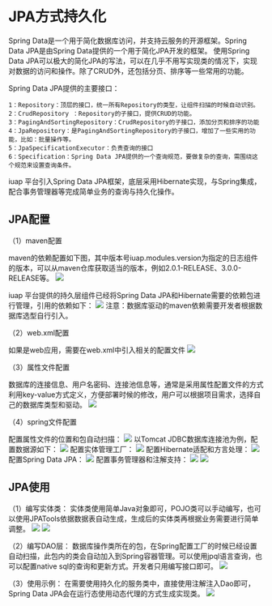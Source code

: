 # JPA方式持久化

Spring Data是一个用于简化数据库访问，并支持云服务的开源框架。Spring Data JPA是由Spring Data提供的一个用于简化JPA开发的框架。
使用Spring Data JPA可以极大的简化JPA的写法，可以在几乎不用写实现类的情况下，实现对数据的访问和操作。除了CRUD外，还包括分页、排序等一些常用的功能。

Spring Data JPA提供的主要接口：

	1：Repository：顶层的接口，统一所有Repository的类型，让组件扫描的时候自动识别。
	2：CrudRepository ：Repository的子接口，提供CRUD的功能。
	3：PagingAndSortingRepository：CrudRepository的子接口，添加分页和排序的功能
	4：JpaRepository：是PagingAndSortingRepository的子接口，增加了一些实用的功能，比如：批量操作等。
	5：JpaSpecificationExecutor：负责查询的接口
	6：Specification：Spring Data JPA提供的一个查询规范，要做复杂的查询，需围绕这个规范来设置查询条件。
    
iuap 平台引入Spring Data JPA框架，底层采用Hibernate实现，与Spring集成，配合事务管理器等完成简单业务的查询与持久化操作。

## JPA配置
（1）maven配置

maven的依赖配置如下图，其中版本号iuap.modules.version为指定的日志组件的版本，可以从maven仓库获取适当的版本，例如2.0.1-RELEASE、3.0.0-RELEASE等。
 ![](../image/image37.png)

iuap 平台提供的持久层组件已经将Spring Data JPA和Hibernate需要的依赖包进行管理，引用的依赖如下：
![](../image/image38.png) 
注意：数据库驱动的maven依赖需要开发者根据数据库选型自行引入。

（2）web.xml配置

如果是web应用，需要在web.xml中引入相关的配置文件
 ![](../image/image39.png)

（3）属性文件配置

 数据库的连接信息、用户名密码、连接池信息等，通常是采用属性配置文件的方式利用key-value方式定义，方便部署时候的修改，用户可以根据项目需求，选择自己的数据库类型和驱动。
 ![](../image/image40.png)

（4）spring文件配置

配置属性文件的位置和包自动扫描：
 ![](../image/image41.png)
以Tomcat JDBC数据库连接池为例，配置数据源如下：
 ![](../image/image42.png)
配置实体管理工厂：
 ![](../image/image43.png)
配置Hibernate适配和方言处理：
 ![](../image/image44.png)
配置Spring Data JPA：
 ![](../image/image45.png)
配置事务管理器和注解支持：
![](../image/image46.png) 
 ![](../image/image47.png)

## JPA使用
（1）编写实体类：
   实体类使用简单Java对象即可，POJO类可以手动编写，也可以使用JPATools依据数据表自动生成，生成后的实体类再根据业务需要进行简单调整。
 ![](../image/image48.png)
![](../image/image49.png) 

（2）编写DAO层：
数据库操作类所在的包，在Spring配置工厂的时候已经设置自动扫描，此包内的类会自动加入到Spring容器管理。可以使用jpql语言查询，也可以配置native sql的查询和更新方式。开发者只用编写接口即可。
 ![](../image/image50.png)

（3）使用示例：
在需要使用持久化的服务类中，直接使用注解注入Dao即可，Spring Data JPA会在运行态使用动态代理的方式生成实现类。
 ![](../image/image51.png)

